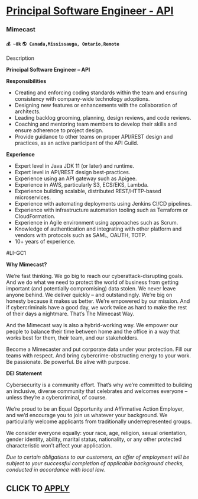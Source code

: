 # [Principal Software Engineer - API](https://www.remotewlb.com/apply/principal-software-engineer-api-76889)  
### Mimecast  
#### `💰 ~0k` `🌎 Canada,Mississauga, Ontario,Remote`  

Description

**Principal Software Engineer – API**

 **Responsibilities**

  * Creating and enforcing coding standards within the team and ensuring consistency with company-wide technology adoptions.
  * Designing new features or enhancements with the collaboration of architects.
  * Leading backlog grooming, planning, design reviews, and code reviews. 
  * Coaching and mentoring team members to develop their skills and ensure adherence to project design.
  * Provide guidance to other teams on proper API/REST design and practices, as an active participant of the API Guild.

 **Experience**

  * Expert level in Java JDK 11 (or later) and runtime.
  * Expert level in API/REST design best-practices.
  * Experience using an API gateway such as Apigee.
  * Experience in AWS, particularly S3, ECS/EKS, Lambda.
  * Experience building scalable, distributed REST/HTTP-based microservices.
  * Experience with automating deployments using Jenkins CI/CD pipelines.
  * Experience with infrastructure automation tooling such as Terraform or CloudFormation.
  * Experience in Agile environment using approaches such as Scrum.
  * Knowledge of authentication and integrating with other platform and vendors with protocols such as SAML, OAUTH, TOTP.
  * 10+ years of experience.

#LI-GC1

 **Why Mimecast?**

We’re fast thinking. We go big to reach our cyberattack-disrupting goals. And we do what we need to protect the world of business from getting important (and potentially compromising) data stolen. We never leave anyone behind. We deliver quickly – and outstandingly. We’re big on honesty because it makes us better. We’re empowered by our mission. And if cybercriminals have a good day, we work twice as hard to make the rest of their days a nightmare. That’s The Mimecast Way.

And the Mimecast way is also a hybrid-working way. We empower our people to balance their time between home and the office in a way that works best for them, their team, and our stakeholders.

Become a Mimecaster and put corporate data under your protection. Fill our teams with respect. And bring cybercrime-obstructing energy to your work. Be passionate. Be powerful. Be alive with purpose.

 **DEI Statement**

Cybersecurity is a community effort. That’s why we’re committed to building an inclusive, diverse community that celebrates and welcomes everyone – unless they’re a cybercriminal, of course.

We’re proud to be an Equal Opportunity and Affirmative Action Employer, and we’d encourage you to join us whatever your background. We particularly welcome applicants from traditionally underrepresented groups.

We consider everyone equally: your race, age, religion, sexual orientation, gender identity, ability, marital status, nationality, or any other protected characteristic won’t affect your application.

 _Due to certain obligations to our customers, an offer of employment will be subject to your successful completion of applicable background checks, conducted in accordance with local law._

  
## CLICK TO [APPLY](https://www.remotewlb.com/apply/principal-software-engineer-api-76889)

